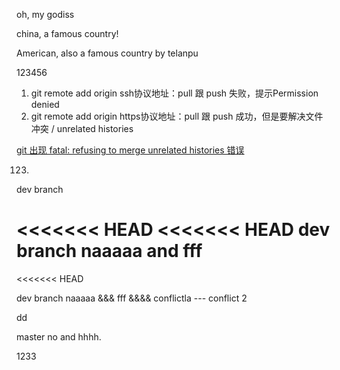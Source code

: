 
oh, my godiss

china, a famous country!

American, also a famous country by telanpu


123456



1. git remote add origin ssh协议地址：pull 跟 push 失败，提示Permission denied
2. git remote add origin https协议地址：pull 跟 push 成功，但是要解决文件冲突 / unrelated histories

[git 出现 fatal: refusing to merge unrelated histories 错误](https://www.centos.bz/2018/03/git-%E5%87%BA%E7%8E%B0-fatal-refusing-to-merge-unrelated-histories-%E9%94%99%E8%AF%AF/)

123.

dev branch

<<<<<<< HEAD
<<<<<<< HEAD
dev branch naaaaa and fff
=======
<<<<<<< HEAD

dev branch naaaaa &&& fff &&&& conflictla --- conflict 2


dd

master no and hhhh.

1233